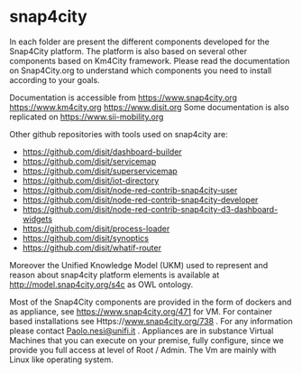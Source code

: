 # snap4city

In each folder are present the different components developed for the Snap4City platform.
The platform is also based on several other components based on Km4City framework. 
Please read the documentation on Snap4City.org to understand which components you need to install 
according to your goals. 

Documentation is accessible from https://www.snap4city.org https://www.km4city.org https://www.disit.org
Some documentation is also replicated on https://www.sii-mobility.org 

Other github repositories with tools used on snap4city are:
- https://github.com/disit/dashboard-builder
- https://github.com/disit/servicemap
- https://github.com/disit/superservicemap
- https://github.com/disit/iot-directory
- https://github.com/disit/node-red-contrib-snap4city-user
- https://github.com/disit/node-red-contrib-snap4city-developer
- https://github.com/disit/node-red-contrib-snap4city-d3-dashboard-widgets
- https://github.com/disit/process-loader
- https://github.com/disit/synoptics
- https://github.com/disit/whatif-router

Moreover the Unified Knowledge Model (UKM) used to represent and reason about snap4city platform elements is available at http://model.snap4city.org/s4c as OWL ontology.

Most of the Snap4City components are provided in the form of dockers and as appliance, see https://www.snap4city.org/471 for VM.
For container based installations see Https://www.snap4city.org/738 .
For any information please contact Paolo.nesi@unifi.it .
Appliances are in substance Virtual Machines that you can execute on your premise, fully configure, since we provide you full access at level of Root / Admin. 
The Vm are mainly with Linux like operating system.


